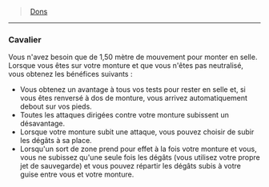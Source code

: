 ﻿---
!Generic
Id: feats_hd.md#cavalier
ParentLink: feats_hd.md#dons
Name: Cavalier
ParentName: Dons
NameLevel: 3
---
> [Dons](hd_feats.md)

---

### Cavalier

Vous n'avez besoin que de 1,50 mètre de mouvement pour monter en selle. Lorsque vous êtes sur votre monture et que vous n'êtes pas neutralisé, vous obtenez les bénéfices suivants :

* Vous obtenez un avantage à tous vos tests pour rester en selle et, si vous êtes renversé à dos de monture, vous arrivez automatiquement debout sur vos pieds.
* Toutes les attaques dirigées contre votre monture subissent un désavantage.
* Lorsque votre monture subit une attaque, vous pouvez choisir de subir les dégâts à sa place.
* Lorsqu'un sort de zone prend pour effet à la fois votre monture et vous, vous ne subissez qu'une seule fois les dégâts (vous utilisez votre propre jet de sauvegarde) et vous pouvez répartir les dégâts subis à votre guise entre vous et votre monture.

